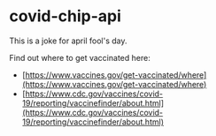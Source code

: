 # covid-chip-api

This is a joke for april fool's day.

Find out where to get vaccinated here:

- [https://www.vaccines.gov/get-vaccinated/where](https://www.vaccines.gov/get-vaccinated/where)
- [https://www.cdc.gov/vaccines/covid-19/reporting/vaccinefinder/about.html](https://www.cdc.gov/vaccines/covid-19/reporting/vaccinefinder/about.html)
